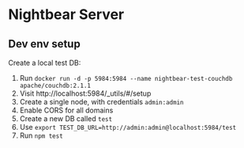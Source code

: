 # Nightbear Server

## Dev env setup

Create a local test DB:

1. Run `docker run -d -p 5984:5984 --name nightbear-test-couchdb apache/couchdb:2.1.1`
1. Visit http://localhost:5984/_utils/#/setup
1. Create a single node, with credentials `admin:admin`
1. Enable CORS for all domains
1. Create a new DB called `test`
1. Use `export TEST_DB_URL=http://admin:admin@localhost:5984/test`
1. Run `npm test`
